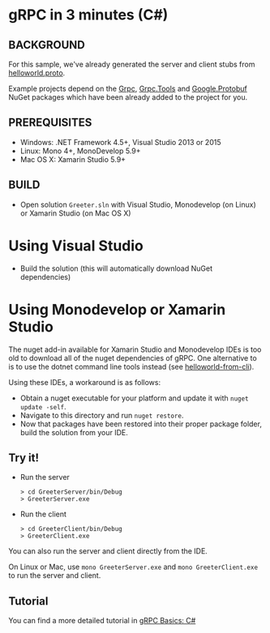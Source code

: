 gRPC in 3 minutes (C#)
========================

BACKGROUND
-------------
For this sample, we've already generated the server and client stubs from [helloworld.proto][].

Example projects depend on the [Grpc](https://www.nuget.org/packages/Grpc/), [Grpc.Tools](https://www.nuget.org/packages/Grpc.Tools/)
and [Google.Protobuf](https://www.nuget.org/packages/Google.Protobuf/) NuGet packages
which have been already added to the project for you.

PREREQUISITES
-------------

- Windows: .NET Framework 4.5+, Visual Studio 2013 or 2015
- Linux: Mono 4+, MonoDevelop 5.9+
- Mac OS X: Xamarin Studio 5.9+

BUILD
-------

- Open solution `Greeter.sln` with Visual Studio, Monodevelop (on Linux) or Xamarin Studio (on Mac OS X)

# Using Visual Studio

* Build the solution (this will automatically download NuGet dependencies)

# Using Monodevelop or Xamarin Studio

The nuget add-in available for Xamarin Studio and Monodevelop IDEs is too old to 
download all of the nuget dependencies of gRPC. One alternative to is to use the dotnet command line tools instead (see [helloworld-from-cli]).

Using these IDEs, a workaround is as follows:
* Obtain a nuget executable for your platform and update it with
 `nuget update -self`. 
* Navigate to this directory and run `nuget restore`.
* Now that packages have been restored into their proper package folder, build the solution from your IDE.

Try it!
-------

- Run the server

  ```
  > cd GreeterServer/bin/Debug
  > GreeterServer.exe
  ```

- Run the client

  ```
  > cd GreeterClient/bin/Debug
  > GreeterClient.exe
  ```

You can also run the server and client directly from the IDE.

On Linux or Mac, use `mono GreeterServer.exe` and `mono GreeterClient.exe` to run the server and client.

Tutorial
--------

You can find a more detailed tutorial in [gRPC Basics: C#][]

[helloworld-from-cli]:../helloworld-from-cli/README.md
[helloworld.proto]:../../protos/helloworld.proto
[gRPC Basics: C#]:http://www.grpc.io/docs/tutorials/basic/csharp.html

